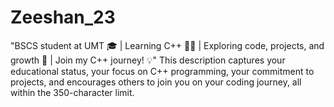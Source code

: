 # Zeeshan_23
"BSCS student at UMT 🎓 | Learning C++ 👨‍💻 | Exploring code, projects, and growth 🚀 | Join my C++ journey! 💡"  This description captures your educational status, your focus on C++ programming, your commitment to projects, and encourages others to join you on your coding journey, all within the 350-character limit.
